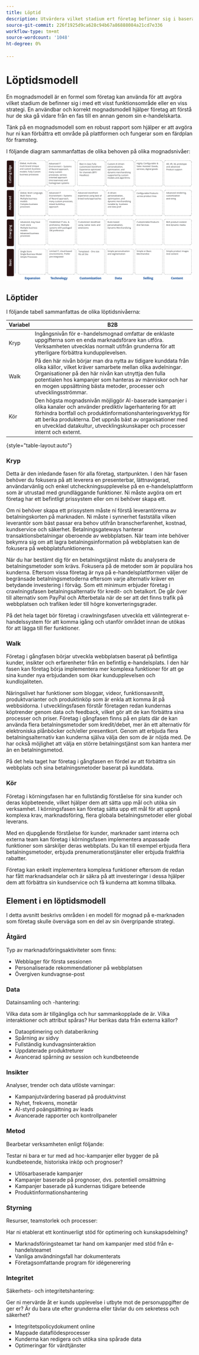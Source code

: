 ```yaml
---
title: Löptid
description: Utvärdera vilket stadium ert företag befinner sig i baserat på denna mognadsmodell.
source-git-commit: 226f1925d9ca628c94b67a86888084a21cd7e336
workflow-type: tm+mt
source-wordcount: '1048'
ht-degree: 0%

---
```



# Löptidsmodell

En mognadsmodell är en formel som företag kan använda för att avgöra vilket stadium de befinner sig i med ett visst funktionsområde eller en viss strategi. En användbar och korrekt mognadsmodell hjälper företag att förstå hur de ska gå vidare från en fas till en annan genom sin e-handelskarta.

Tänk på en mognadsmodell som en robust rapport som hjälper er att avgöra hur ni kan förbättra ett område på plattformen och fungerar som en färdplan för framsteg.

I följande diagram sammanfattas de olika behoven på olika mognadsnivåer:

![Diagram över behov över mognadsnivåer](../../assets/playbooks/maturity-levels.png)

## Löptider

I följande tabell sammanfattas de olika löptidsnivåerna:

| Variabel | B2B |
-----------|----------|
| Kryp | Ingångsnivån för e-handelsmognad omfattar de enklaste uppgifterna som en enda marknadsförare kan utföra. Verksamheten utvecklas normalt utifrån grunderna för att ytterligare förbättra kundupplevelsen. |
| Walk | På den här nivån börjar man dra nytta av tidigare kunddata från olika källor, vilket kräver samarbete mellan olika avdelningar.  Organisationer på den här nivån kan utnyttja den fulla potentialen hos kampanjer som hanteras av människor och har en mogen uppsättning bästa metoder, processer och utvecklingsströmmar. |
| Kör | Den högsta mognadsnivån möjliggör AI-baserade kampanjer i olika kanaler och använder prediktiv lagerhantering för att förhindra bortfall och produktinformationshanteringsverktyg för att berika produkterna. Det uppnås bäst av organisationer med en utvecklad datakultur, utvecklingskunskaper och processer internt och externt. |

{style=&quot;table-layout:auto&quot;}

### Kryp

Detta är den inledande fasen för alla företag, startpunkten. I den här fasen behöver du fokusera på att leverera en presenterbar, lättnavigerad, användarvänlig och enkel utcheckningsupplevelse på en e-handelsplattform som är utrustad med grundläggande funktioner. Ni måste avgöra om ert företag har ett befintligt prissystem eller om ni behöver skapa ett.

Om ni behöver skapa ett prissystem måste ni förstå leverantörerna av betalningskorten på marknaden. Ni måste i synnerhet fastställa vilken leverantör som bäst passar era behov utifrån branscherfarenhet, kostnad, kundservice och säkerhet. Betalningsgateways hanterar transaktionsbetalningar oberoende av webbplatsen. När team inte behöver bekymra sig om att lagra betalningsinformation på webbplatsen kan de fokusera på webbplatsfunktionerna.

När du har bestämt dig för en betalningstjänst måste du analysera de betalningsmetoder som krävs. Fokusera på de metoder som är populära hos kunderna. Eftersom vissa företag är nya på e-handelsplattformen väljer de begränsade betalningsmetoderna eftersom varje alternativ kräver en betydande investering i förväg. Som ett minimum erbjuder företag i crawlningsfasen betalningsalternativ för kredit- och betalkort. De går över till alternativ som PayPal och Afterbetala när de ser att det finns trafik på webbplatsen och trafiken leder till högre konverteringsgrader.

På det hela taget bör företag i crawlningsfasen utveckla ett välintegrerat e-handelssystem för att komma igång och utanför området innan de utökas för att lägga till fler funktioner.

### Walk

Företag i gångfasen börjar utveckla webbplatsen baserat på befintliga kunder, insikter och erfarenheter från en befintlig e-handelsplats. I den här fasen kan företag börja implementera mer komplexa funktioner för att ge sina kunder nya erbjudanden som ökar kundupplevelsen och kundlojaliteten.

Näringslivet har funktioner som bloggar, videor, funktionsavsnitt, produktvarianter och produktinköp som är enkla att komma åt på webbsidorna. I utvecklingsfasen förstår företagen redan kundernas köptrender genom data och feedback, vilket gör att de kan förbättra sina processer och priser. Företag i gångfasen finns på en plats där de kan använda flera betalningsmetoder som kredit/debet, mer än ett alternativ för elektroniska plånböcker och/eller presentkort. Genom att erbjuda flera betalningsalternativ kan kunderna själva välja den som de är nöjda med. De har också möjlighet att välja en större betalningstjänst som kan hantera mer än en betalningsmetod.

På det hela taget har företag i gångfasen en fördel av att förbättra sin webbplats och sina betalningsmetoder baserat på kunddata.

### Kör

Företag i körningsfasen har en fullständig förståelse för sina kunder och deras köpbeteende, vilket hjälper dem att sätta upp mål och utöka sin verksamhet. I körningsfasen kan företag sätta upp ett mål för att uppnå komplexa krav, marknadsföring, flera globala betalningsmetoder eller global leverans.

Med en djupgående förståelse för kunder, marknader samt interna och externa team kan företag i körningsfasen implementera anpassade funktioner som särskiljer deras webbplats. Du kan till exempel erbjuda flera betalningsmetoder, erbjuda prenumerationstjänster eller erbjuda fraktfria rabatter.

Företag kan enkelt implementera komplexa funktioner eftersom de redan har fått marknadsandelar och är säkra på att investeringar i dessa hjälper dem att förbättra sin kundservice och få kunderna att komma tillbaka.

## Element i en löptidsmodell

I detta avsnitt beskrivs områden i en modell för mognad på e-marknaden som företag skulle överväga som en del av sin övergripande strategi.

### Åtgärd

Typ av marknadsföringsaktiviteter som finns:

- Webblager för första sessionen
- Personaliserade rekommendationer på webbplatsen
- Övergiven kundvagnse-post

### Data

Datainsamling och -hantering:

Vilka data som är tillgängliga och hur sammankopplade de är. Vilka interaktioner och attribut spåras? Hur berikas data från externa källor?

- Dataoptimering och databerikning
- Spårning av sidvy
- Fullständig kundvagnsinteraktion
- Uppdaterade produktreturer
- Avancerad spårning av session och kundbeteende

### Insikter

Analyser, trender och data utlöste varningar:

- Kampanjutvärdering baserad på produktvinst
- Nyhet, frekvens, monetär
- AI-styrd poängsättning av leads
- Avancerade rapporter och kontrollpaneler

### Metod

Bearbetar verksamheten enligt följande:

Testar ni bara er tur med ad hoc-kampanjer eller bygger de på kundbeteende, historiska inköp och prognoser?

- Utlösarbaserade kampanjer
- Kampanjer baserade på prognoser, dvs. potentiell omsättning
- Kampanjer baserade på kundernas tidigare beteende
- Produktinformationshantering

### Styrning

Resurser, teamstorlek och processer:

Har ni etablerat ett kontinuerligt stöd för optimering och kunskapsdelning?

- Marknadsföringsteamet tar hand om kampanjer med stöd från e-handelsteamet
- Vanliga användningsfall har dokumenterats
- Företagsomfattande program för idégenerering

### Integritet

Säkerhets- och integritetshantering:

Ger ni mervärde åt er kunds upplevelse i utbyte mot de personuppgifter de ger er? Är du bara ute efter grunderna eller tävlar du om sekretess och säkerhet?

- Integritetspolicydokument online
- Mappade dataflödesprocesser
- Kunderna kan redigera och utöka sina spårade data
- Optimeringar för värdtjänster
